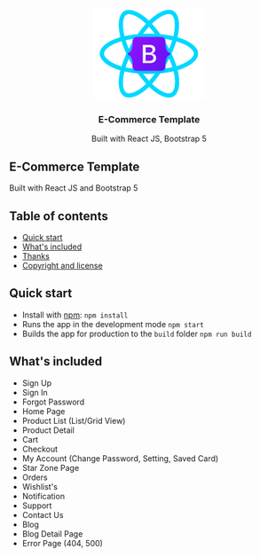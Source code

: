 <p align="center">
  <a href="#">
    <img src="public/images/rb_logo.png" alt="RBE logo" target="_blank" width="200" height="165">
  </a>
</p>
<h3 align="center">E-Commerce Template</h3>

<p align="center">
 Built with React JS, Bootstrap 5
  <br>

## E-Commerce Template

Built with React JS and Bootstrap 5

## Table of contents

- [Quick start](#quick-start)
- [What's included](#whats-included)
- [Thanks](#thanks)
- [Copyright and license](#copyright-and-license)

## Quick start

- Install with [npm](https://www.npmjs.com/): `npm install`
- Runs the app in the development mode `npm start`
- Builds the app for production to the `build` folder `npm run build`


## What's included

- Sign Up
- Sign In
- Forgot Password
- Home Page
- Product List (List/Grid View)
- Product Detail
- Cart
- Checkout
- My Account (Change Password, Setting, Saved Card)
- Star Zone Page
- Orders
- Wishlist's
- Notification
- Support
- Contact Us
- Blog
- Blog Detail Page
- Error Page (404, 500)


